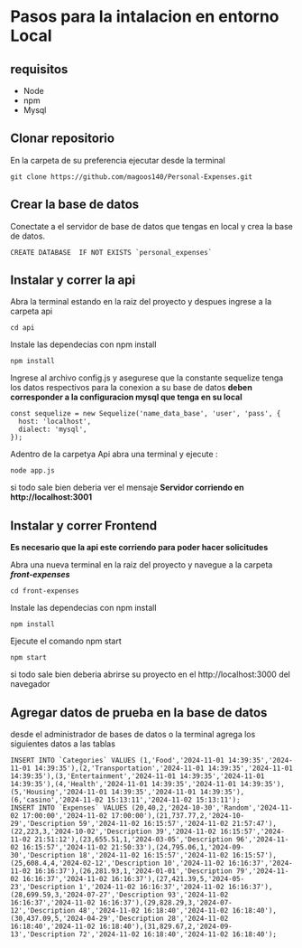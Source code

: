 # Pasos para la intalacion en entorno Local

## requisitos 

* Node
* npm
* Mysql

## Clonar repositorio

En la carpeta de su preferencia ejecutar desde la terminal 

```
git clone https://github.com/magoos140/Personal-Expenses.git
```

## Crear la base de datos 

Conectate a el servidor de base de datos que tengas en local y crea la base de datos.

```
CREATE DATABASE  IF NOT EXISTS `personal_expenses`
```

## Instalar y correr la api 

Abra la terminal estando en la raiz del proyecto y despues ingrese a la carpeta api

```
cd api
```

Instale las dependecias con npm install
```
npm install
```

Ingrese al archivo config.js y asegurese que la constante sequelize tenga los datos respectivos para la conexion a su base de datos **deben corresponder a la configuracion mysql que tenga en su local**
```
const sequelize = new Sequelize('name_data_base', 'user', 'pass', {
  host: 'localhost',
  dialect: 'mysql',
});
```

Adentro de la carpetya Api abra una terminal y ejecute :
```
node app.js
```

si todo sale bien deberia ver el mensaje **Servidor corriendo en http://localhost:3001**

## Instalar y correr Frontend

**Es necesario que la api este corriendo para poder hacer solicitudes**

Abra una nueva terminal en la raiz del proyecto y navegue a la carpeta ***front-expenses***
```
cd front-expenses
```

Instale las dependecias con npm install
```
npm install
```

Ejecute el comando npm start
```
npm start
```
si todo sale bien deberia abrirse su proyecto en el  http://localhost:3000 del navegador

## Agregar datos de prueba en la base de datos

desde el administrador de bases de datos o la terminal agrega los siguientes datos a las tablas 

```
INSERT INTO `Categories` VALUES (1,'Food','2024-11-01 14:39:35','2024-11-01 14:39:35'),(2,'Transportation','2024-11-01 14:39:35','2024-11-01 14:39:35'),(3,'Entertainment','2024-11-01 14:39:35','2024-11-01 14:39:35'),(4,'Health','2024-11-01 14:39:35','2024-11-01 14:39:35'),(5,'Housing','2024-11-01 14:39:35','2024-11-01 14:39:35'),(6,'casino','2024-11-02 15:13:11','2024-11-02 15:13:11');
INSERT INTO `Expenses` VALUES (20,40,2,'2024-10-30','Random','2024-11-02 17:00:00','2024-11-02 17:00:00'),(21,737.77,2,'2024-10-29','Description 59','2024-11-02 16:15:57','2024-11-02 21:57:47'),(22,223,3,'2024-10-02','Description 39','2024-11-02 16:15:57','2024-11-02 21:51:12'),(23,655.51,1,'2024-03-05','Description 96','2024-11-02 16:15:57','2024-11-02 21:50:33'),(24,795.06,1,'2024-09-30','Description 18','2024-11-02 16:15:57','2024-11-02 16:15:57'),(25,608.4,4,'2024-02-12','Description 10','2024-11-02 16:16:37','2024-11-02 16:16:37'),(26,281.93,1,'2024-01-01','Description 79','2024-11-02 16:16:37','2024-11-02 16:16:37'),(27,421.39,5,'2024-05-23','Description 1','2024-11-02 16:16:37','2024-11-02 16:16:37'),(28,699.59,3,'2024-07-27','Description 93','2024-11-02 16:16:37','2024-11-02 16:16:37'),(29,828.29,3,'2024-07-12','Description 48','2024-11-02 16:18:40','2024-11-02 16:18:40'),(30,437.09,5,'2024-04-29','Description 28','2024-11-02 16:18:40','2024-11-02 16:18:40'),(31,829.67,2,'2024-09-13','Description 72','2024-11-02 16:18:40','2024-11-02 16:18:40');
```
